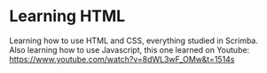 # Learning HTML
Learning how to use HTML and CSS, everything studied in Scrimba. <br>
Also learning how to use Javascript, this one learned on Youtube: https://www.youtube.com/watch?v=8dWL3wF_OMw&t=1514s
